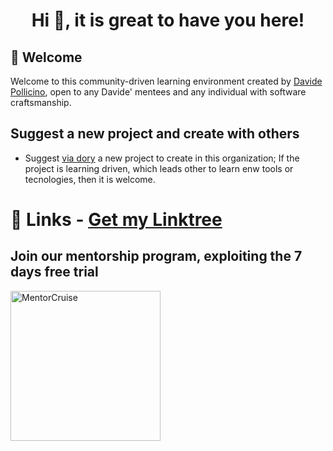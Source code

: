 <h1 align="center"> Hi 👋, it is great to have you here!<br/> </h1> 

## 🚀 Welcome

Welcome to this community-driven learning environment created by [Davide Pollicino](https://www.linkedin.com/in/davidepollicino7/), open to any  Davide' mentees and any individual with software craftsmanship.

## Suggest a new project and create with others
* Suggest [via dory](https://dory.app/events/3rgw7L6XtfBpLw1wR7bi/0e57325c_dp-dojo-project-discussion/) a new project to create in this organization; If the project is learning driven, which leads other to learn enw tools or tecnologies, then it is welcome.

# 🔗 Links  - [Get my Linktree](https://linktr.ee/davidepollicino) #

## Join our mentorship program, exploiting the 7 days free trial
<a href="https://mentorcruise.com/mentor/davidepollicino/"> <img src="https://cdn.mentorcruise.com/img/banner/navy-mentoring-badge.svg" width="240" alt="MentorCruise"> </a>
